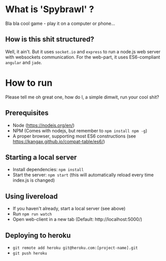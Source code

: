 # What is 'Spybrawl' ?

Bla bla cool game - play it on a computer or phone...

## How is this shit structured?
Well, it ain't. But it uses `socket.io` and `express` to run a node.js web server with websockets communication.
For the web-part, it uses ES6-compliant `angular` and `jade`.

# How to run
Please tell me oh great one, how do I, a simple dimwit, run your cool shit?

## Prerequisites

* Node (https://nodejs.org/en/)
* NPM (Comes with nodejs, but remember to `npm install npm -g`)
* A proper browser, supporting most ES6 constructions (see https://kangax.github.io/compat-table/es6/)

## Starting a local server

* Install dependencies: `npm install`
* Start the server: `npm start` (this will automatically reload every time index.js is changed)

## Using livereload
* If you haven't already, start a local server (see above)
* Run `npm run watch`
* Open web-client in a new tab (Default: http://localhost:5000/)

## Deploying to heroku

* `git remote add heroku git@heroku.com:[project-name].git`
* `git push heroku`
